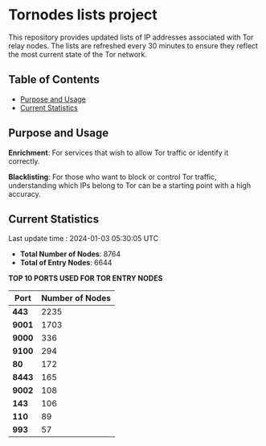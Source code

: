 # Tornodes lists project

This repository provides updated lists of IP addresses associated with Tor relay nodes. The lists are refreshed every 30 minutes to ensure they reflect the most current state of the Tor network.

## Table of Contents

- [Purpose and Usage](#purpose-and-usage)
- [Current Statistics](#current-statistics)


## Purpose and Usage

**Enrichment**: For services that wish to allow Tor traffic or identify it correctly.

**Blacklisting**: For those who want to block or control Tor traffic, understanding which IPs belong to Tor can be a starting point with a high accuracy.

## Current Statistics

Last update time : 2024-01-03 05:30:05 UTC

- **Total Number of Nodes**: 8764
- **Total of Entry Nodes**: 6644

**TOP 10 PORTS USED FOR TOR ENTRY NODES**

| **Port** | **Number of Nodes** |
|------|-----------------|
| **443**   | 2235  |
| **9001**   | 1703  |
| **9000**   | 336  |
| **9100**   | 294  |
| **80**   | 172  |
| **8443**   | 165  |
| **9002**   | 108  |
| **143**   | 106  |
| **110**   | 89  |
| **993**   | 57  |

